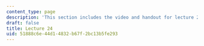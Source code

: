 ```yaml
---
content_type: page
description: 'This section includes the video and handout for lecture 24. '
draft: false
title: Lecture 24
uid: 51888c6e-44d1-4832-b67f-2bc13b5fe293
---
```

